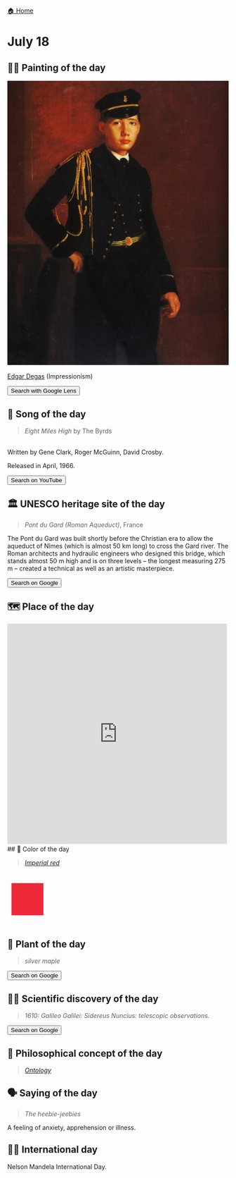 
[🏠 Home](../../index.md)

# July 18

## 🧑‍🎨 Painting of the day

<img width="600" src="../img/Edgar_Degas_2.jpg">

[Edgar Degas](http://en.wikipedia.org/wiki/Edgar_Degas) (Impressionism)

<button class="btn btn-success"
onclick=" window.open('https://lens.google.com/uploadbyurl?url=https://iretes.github.io/one-a-day/data/img/Edgar_Degas_2.jpg','_blank')">
Search with Google Lens
</button>

## 🎼 Song of the day

> *Eight Miles High*
by The Byrds

<br />Written by Gene Clark, Roger McGuinn, David Crosby.

Released in April, 1966.

<button class="btn btn-success"
onclick=" window.open('http://www.youtube.com/search?q=Eight Miles High by The Byrds','_blank')">
Search on YouTube
</button>

## 🏛️ UNESCO heritage site of the day

> *Pont du Gard (Roman Aqueduct)*, France

The Pont du Gard was built shortly before the Christian era to allow the aqueduct of Nîmes (which is almost 50 km long) to cross the Gard river. The Roman architects and hydraulic engineers who designed this bridge, which stands almost 50 m high and is on three levels – the longest measuring 275 m – created a technical as well as an artistic masterpiece.

<button class="btn btn-success"
onclick=" window.open('http://www.google.com/search?q=Pont du Gard (Roman Aqueduct)','_blank')">
Search on Google
</button>

## 🗺️ Place of the day

<iframe
src="https://www.mapcrunch.com"
name="mapcrunch"
width="500"
height="500"
allowTransparency="true"
scrolling="no"
frameborder="0"
>
</iframe>
## 🎨 Color of the day

> *[Imperial red](https://en.wikipedia.org/wiki/Shades_of_red#Imperial_red)*

<div style="color:#ED2939; font-size: 100px;">&#9632;</div>

## 🌿 Plant of the day

> *silver maple*

<button class="btn btn-success"
onclick=" window.open('http://www.google.com/search?q=silver maple','_blank')">
Search on Google
</button>

## 🧑‍🔬 Scientific discovery of the day

> *1610: Galileo Galilei: Sidereus Nuncius: telescopic observations.*

<button class="btn btn-success"
onclick=" window.open('http://www.google.com/search?q=1610: Galileo Galilei: Sidereus Nuncius: telescopic observations.','_blank')">
Search on Google
</button>

## 💭 Philosophical concept of the day

> *[Ontology](https://en.wikipedia.org/wiki/Ontology)*

## 🗣️ Saying of the day

> *The heebie-jeebies*

A feeling of anxiety, apprehension or illness.

## 🏳️‍🌈 International day

Nelson Mandela International Day.
